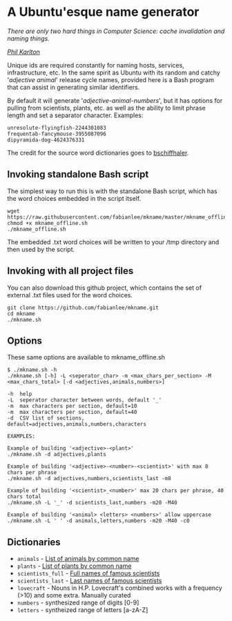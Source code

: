 # A Ubuntu'esque name generator

*There are only two hard things in Computer Science: cache invalidation and naming things.*

*[Phil Karlton](https://skeptics.stackexchange.com/questions/19836/has-phil-karlton-ever-said-there-are-only-two-hard-things-in-computer-science)*



Unique ids are required constantly for naming hosts, services, infrastructure, etc.  In the same spirit as Ubuntu with its random and catchy '*adjective animal*' release cycle names, provided here is a Bash program that can assist in generating similar identifiers.

By default it will generate '*adjective-animal-numbers*', but it has options for pulling from scientists, plants, etc. as well as the ability to limit phrase length and set a separator character.  Examples:

```
unresolute-flyingfish-2244301083
frequentab-fancymouse-3955087096
dipyramida-dog-4624376331
```

The credit for the source word dictionaries goes to [bschiffhaler](https://github.com/bschiffthaler/mkname).


## Invoking standalone Bash script

The simplest way to run this is with the standalone Bash script, which has the word choices embedded in the script itself.

```
wget https://raw.githubusercontent.com/fabianlee/mkname/master/mkname_offline.sh
chmod +x mkname_offline.sh
./mkname_offline.sh
```

The embedded .txt word choices will be written to your /tmp directory and then used by the script.


## Invoking with all project files

You can also download this github project, which contains the set of external .txt files used for the word choices.
 
```
git clone https://github.com/fabianlee/mkname.git
cd mkname
./mkname.sh
```


## Options

These same options are available to mkname_offline.sh

```
$ ./mkname.sh -h
./mkname.sh [-h] -L <seperator_char> -m <max_chars_per_section> -M <max_chars_total> [-d <adjectives,animals,numbers>]

-h	help
-L	seperator character between words, default '_'
-m	max characters per section, default=10
-m	max characters per section, default=40
-d	CSV list of sections, default=adjectives,animals,numbers,characters

EXAMPLES:

Example of building '<adjective>-<plant>'
./mkname.sh -d adjectives,plants

Example of building '<adjective>-<number>-<scientist>' with max 8 chars per phrase
./mkname.sh -d adjectives,numbers,scientists_last -m8

Example of building '<scientist>_<number>' max 20 chars per phrase, 40 chars total
./mkname.sh -L '_' -d scientists_last,numbers -m20 -M40

Example of building '<animal> <letters> <numbers>' allow uppercase
./mkname.sh -L ' ' -d animals,letters,numbers -m20 -M40 -c0
```

## Dictionaries

* `animals` - [List of animals by common name](https://en.wikipedia.org/wiki/List_of_animals_by_common_name)
* `plants` - [List of plants by common name](https://en.wikipedia.org/wiki/List_of_plants_by_common_name)
* `scientists_full` - [Full names of famous scientists](https://www.famousscientists.org/list/)
* `scientists_last` - [Last names of famous scientists](https://www.famousscientists.org/list/)
* `lovecraft` - Nouns in H.P. Lovecraft's combined works with a frequency (>10) and some extra. Manually curated
* `numbers` - synthesized range of digits [0-9]
* `letters` - syntheized range of letters [a-zA-Z]

